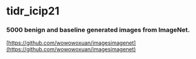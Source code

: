 # tidr_icip21

### 5000 benign and baseline generated images from ImageNet.
[https://github.com/wowowoxuan/imagesimagenet](https://github.com/wowowoxuan/imagesimagenet)
